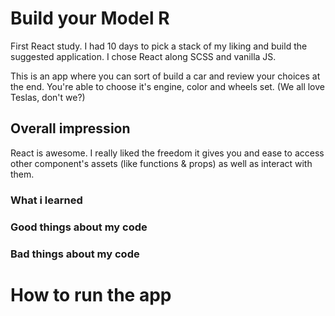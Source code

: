 # Build your Model R

First React study.
I had 10 days to pick a stack of my liking and build the suggested application. I chose React along SCSS and vanilla JS.

This is an app where you can sort of build a car and review your choices at the end.
You're able to choose it's engine, color and wheels set. (We all love Teslas, don't we?)

## Overall impression

React is awesome.
I really liked the freedom it gives you and ease to access other component's assets (like functions & props) as well as interact with them.

### What i learned

### Good things about my code

### Bad things about my code

# How to run the app